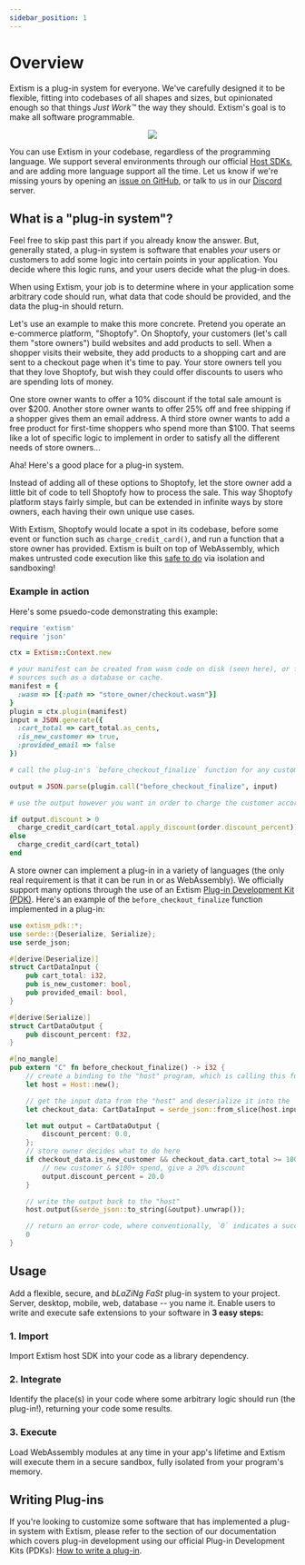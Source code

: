 ```yaml
---
sidebar_position: 1
---
```


# Overview

Extism is a plug-in system for everyone. We've carefully designed it to be flexible, fitting into codebases of all shapes and sizes, but opinionated enough so that things _Just Work™_ the way they should. Extism's goal is to make all software programmable.

<p align="center">
  <img style={{width: '80%', maxWidth: '600px'}} src="/img/extism-language-support.png"/>
</p>

You can use Extism in your codebase, regardless of the programming language. We support several environments through our official [Host SDKs](/docs/category/integrate-into-your-codebase), and are adding more language support all the time. Let us know if we're missing yours by opening an [issue on GitHub](https://github.com/extism/extism/issues), or talk to us in our [Discord](https://discord.gg/cx3usBCWnc) server.

## What is a "plug-in system"?

Feel free to skip past this part if you already know the answer. But, generally stated, a plug-in system is software that enables _your_ users or customers to add some logic into certain points in your application. You decide where this logic runs, and your users decide what the plug-in does. 

When using Extism, your job is to determine where in your application some arbitrary code should run, what data that code should be provided, and the data the plug-in should return. 

Let's use an example to make this more concrete. Pretend you operate an e-commerce platform, "Shoptofy". On Shoptofy, your customers (let's call them "store owners") build websites and add products to sell. When a shopper visits their website, they add products to a shopping cart and are sent to a checkout page when it's time to pay. Your store owners tell you that they love Shoptofy, but wish they could offer discounts to users who are spending lots of money. 

One store owner wants to offer a 10% discount if the total sale amount is over $200. Another store owner wants to offer 25% off and free shipping if a shopper gives them an email address. A third store owner wants to add a free product for first-time shoppers who spend more than $100. That seems like a lot of specific logic to implement in order to satisfy all the different needs of store owners...

Aha! Here's a good place for a plug-in system. 

Instead of adding all of these options to Shoptofy, let the store owner add a little bit of code to tell Shoptofy how to process the sale. This way Shoptofy platform stays fairly simple, but can be extended in infinite ways by store owners, each having their own unique use cases. 

With Extism, Shoptofy would locate a spot in its codebase, before some event or function such as `charge_credit_card()`, and run a function that a store owner has provided. Extism is built on top of WebAssembly, which makes untrusted code execution like this [safe to do](https://webassembly.org/docs/security/) via isolation and sandboxing! 

### Example in action

Here's some psuedo-code demonstrating this example:

```ruby title=Shoptofy/checkout.rb
require 'extism'
require 'json'

ctx = Extism::Context.new

# your manifest can be created from wasm code on disk (seen here), or from bytes read from other 
# sources such as a database or cache.
manifest = {
  :wasm => [{:path => "store_owner/checkout.wasm"}] 
}
plugin = ctx.plugin(manifest)
input = JSON.generate({
  :cart_total => cart_total.as_cents, 
  :is_new_customer => true, 
  :provided_email => false
})

# call the plug-in's `before_checkout_finalize` function for any custom behavior

output = JSON.parse(plugin.call("before_checkout_finalize", input)

# use the output however you want in order to charge the customer accordingly

if output.discount > 0 
  charge_credit_card(cart_total.apply_discount(order.discount_percent))
else 
  charge_credit_card(cart_total)
end
```

A store owner can implement a plug-in in a variety of languages (the only real requirement is that it can be run in or as WebAssembly). We officially support many options through the use of an Extism [Plug-in Development Kit (PDK)](/docs/category/write-a-plug-in). Here's an example of the `before_checkout_finalize` function implemented in a plug-in:

```rust title=customer/plugin.rs
use extism_pdk::*;
use serde::{Deserialize, Serialize};
use serde_json;

#[derive(Deserialize)]
struct CartDataInput {
    pub cart_total: i32,
    pub is_new_customer: bool,
    pub provided_email: bool,
}

#[derive(Serialize)]
struct CartDataOutput {
    pub discount_percent: f32,
}

#[no_mangle]
pub extern "C" fn before_checkout_finalize() -> i32 {
    // create a binding to the "host" program, which is calling this function
    let host = Host::new();

    // get the input data from the "host" and deserialize it into the `CartDataInput` type
    let checkout_data: CartDataInput = serde_json::from_slice(host.input()).unwrap();

    let mut output = CartDataOutput {
        discount_percent: 0.0,
    };
    // store owner decides what to do here
    if checkout_data.is_new_customer && checkout_data.cart_total >= 10000 {
        // new customer & $100+ spend, give a 20% discount
        output.discount_percent = 20.0
    }

    // write the output back to the "host"
    host.output(&serde_json::to_string(&output).unwrap());

    // return an error code, where conventionally, `0` indicates a successful function execution
    0
}
```

## Usage

Add a flexible, secure, and _bLaZiNg FaSt_ plug-in system to your project. Server, desktop, mobile, web, database -- you name it. Enable users to write and execute safe extensions to your software in **3 easy steps:**

### 1. Import

Import Extism host SDK into your code as a library dependency.

### 2. Integrate 

Identify the place(s) in your code where some arbitrary logic should run (the plug-in!), returning your code some results.

### 3. Execute

Load WebAssembly modules at any time in your app's lifetime and Extism will execute them in a secure sandbox, fully isolated from your program's memory.

## Writing Plug-ins

If you're looking to customize some software that has implemented a plug-in system with Extism, please refer to the section of our documentation which covers plug-in development using our official Plug-in Development Kits (PDKs): [How to write a plug-in](/docs/category/write-a-plug-in).
